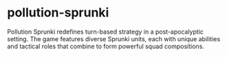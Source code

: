 # pollution-sprunki
Pollution Sprunki redefines turn-based strategy in a post-apocalyptic setting. The game features diverse Sprunki units, each with unique abilities and tactical roles that combine to form powerful squad compositions.
